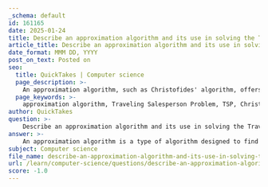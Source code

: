 ```yaml
---
_schema: default
id: 161165
date: 2025-01-24
title: Describe an approximation algorithm and its use in solving the Traveling Salesperson Problem.
article_title: Describe an approximation algorithm and its use in solving the Traveling Salesperson Problem.
date_format: MMM DD, YYYY
post_on_text: Posted on
seo:
  title: QuickTakes | Computer science
  page_description: >-
    An approximation algorithm, such as Christofides' algorithm, offers near-optimal solutions to the NP-complete Traveling Salesperson Problem (TSP) with guaranteed bounds, making it effective for complex optimization scenarios.
  page_keywords: >-
    approximation algorithm, Traveling Salesperson Problem, TSP, Christofides' algorithm, optimization, NP-complete, minimum spanning tree, perfect matching, Eulerian circuit, Hamiltonian circuit, computational efficiency
author: QuickTakes
question: >-
    Describe an approximation algorithm and its use in solving the Traveling Salesperson Problem.
answer: >-
    An approximation algorithm is a type of algorithm designed to find solutions to optimization problems that are computationally difficult to solve exactly. These algorithms provide solutions that are close to the optimal solution within a guaranteed bound, making them particularly useful for NP-complete problems, such as the Traveling Salesperson Problem (TSP).\n\n### Traveling Salesperson Problem (TSP)\n\nThe TSP is a classic optimization problem where a salesman must visit a set of cities exactly once and return to the starting city, with the objective of minimizing the total travel distance. The problem is NP-complete, meaning that no known polynomial-time algorithm can solve all instances of the problem optimally.\n\n### Approximation Algorithm for TSP\n\nOne well-known approximation algorithm for the TSP is the **Christofides' algorithm**. This algorithm guarantees a solution that is at most 1.5 times the optimal solution for metric TSP instances (where the triangle inequality holds). Here’s a brief overview of how the algorithm works:\n\n1. **Minimum Spanning Tree (MST)**: First, compute the minimum spanning tree of the graph representing the cities and distances. This can be done using algorithms like Prim's or Kruskal's.\n\n2. **Odd Degree Vertices**: Identify the vertices in the MST that have an odd degree. These vertices need to be paired to create an Eulerian circuit.\n\n3. **Perfect Matching**: Find a minimum weight perfect matching among the odd degree vertices. This can be achieved using algorithms like the Hungarian algorithm.\n\n4. **Combine**: Combine the edges of the MST and the edges of the perfect matching to form a multigraph.\n\n5. **Eulerian Circuit**: Create an Eulerian circuit from this multigraph, which visits every edge exactly once.\n\n6. **Hamiltonian Circuit**: Convert the Eulerian circuit into a Hamiltonian circuit by skipping repeated vertices, which gives a valid tour for the salesman.\n\n### Efficiency and Use\n\nThe Christofides' algorithm is particularly effective for metric TSP instances because it ensures that the solution is within a factor of 1.5 of the optimal solution. This makes it a practical choice for many real-world applications where exact solutions are computationally infeasible.\n\nIn summary, approximation algorithms like Christofides' provide a way to tackle the TSP by ensuring that while the solution may not be optimal, it is guaranteed to be within a certain bound of the optimal solution, making them valuable tools in algorithm design and problem-solving for complex optimization problems.
subject: Computer science
file_name: describe-an-approximation-algorithm-and-its-use-in-solving-the-traveling-salesperson-problem.md
url: /learn/computer-science/questions/describe-an-approximation-algorithm-and-its-use-in-solving-the-traveling-salesperson-problem
score: -1.0
---
```


&nbsp;